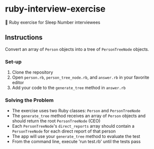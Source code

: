 # ruby-interview-exercise
:bicyclist: Ruby exercise for Sleep Number interviewees

## Instructions
Convert an array of `Person` objects into a tree of `PersonTreeNode` objects.

### Set-up

1. Clone the repository
3. Open `person.rb`, `person_tree_node.rb`, and `answer.rb` in your favorite editor
4. Add your code to the `generate_tree` method in `answer.rb`

### Solving the Problem

* The exercise uses two Ruby classes: `Person` and `PersonTreeNode`
* The `generate_tree` method receives an array of `Person` objects and should return the root `PersonTreeNode` (CEO)
* Each `PersonTreeNode`'s `direct_reports` array should contain a `PersonTreeNode` for each direct report of that person
* The app will use your `generate_tree` method to evaluate the test
* From the command line, execute 'run test.rb' until the tests pass